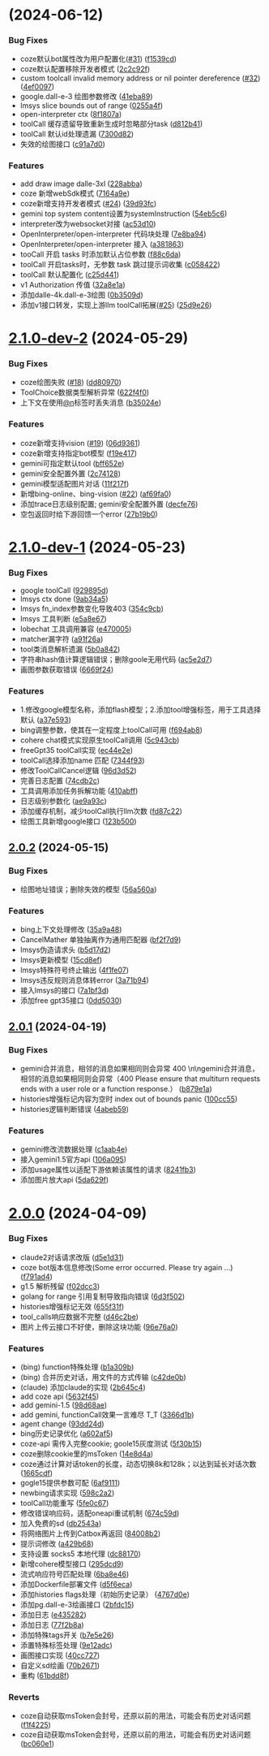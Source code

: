 # [](https://github.com/bincooo/chatgpt-adapter/compare/v2.1.0-dev-2...v) (2024-06-12)


### Bug Fixes

* coze默认bot属性改为用户配置化([#31](https://github.com/bincooo/chatgpt-adapter/issues/31)) ([f1539cd](https://github.com/bincooo/chatgpt-adapter/commit/f1539cd0ca29f0e12eee3fc4f48120a756a2207f))
* coze默认配置移除开发者模式 ([2c2c92f](https://github.com/bincooo/chatgpt-adapter/commit/2c2c92f0f3316b27daaa27518de295c24e5868fe))
* custom toolcall invalid memory address or nil pointer dereference ([#32](https://github.com/bincooo/chatgpt-adapter/issues/32)) ([4ef0097](https://github.com/bincooo/chatgpt-adapter/commit/4ef00979f81dbb00ec7d5a7dd0988f94ab9cedfa))
* google.dall-e-3 绘图参数修改 ([41eba89](https://github.com/bincooo/chatgpt-adapter/commit/41eba896516e4b3dac6b7052f4c6406c0bd930ad))
* lmsys slice bounds out of range ([0255a4f](https://github.com/bincooo/chatgpt-adapter/commit/0255a4f01935e9e999aef6a6cd9bbed40f5fcbe8))
* open-interpreter ctx ([8f1807a](https://github.com/bincooo/chatgpt-adapter/commit/8f1807adfe975d0cd7f8d4c81e9cf018fcae807b))
* toolCall 缓存遗留导致重新生成时忽略部分task ([d812b41](https://github.com/bincooo/chatgpt-adapter/commit/d812b41d326e84299efefc01e9f4271f33ed201b))
* toolCall 默认id处理遗漏 ([7300d82](https://github.com/bincooo/chatgpt-adapter/commit/7300d827616989346862853e1b83e9eaff915a00))
* 失效的绘图接口 ([c91a7d0](https://github.com/bincooo/chatgpt-adapter/commit/c91a7d0f52ce1177e7a52bbdd080b5b3a72454da))


### Features

* add draw image dalle-3xl ([228abba](https://github.com/bincooo/chatgpt-adapter/commit/228abbad440c6248cb64e77a8dac39646ec34a0d))
* coze 新增webSdk模式 ([7164a9e](https://github.com/bincooo/chatgpt-adapter/commit/7164a9e4f85aaf8d0c7cc35fcc12b16a03561f59))
* coze新增支持开发者模式 ([#24](https://github.com/bincooo/chatgpt-adapter/issues/24)) ([39d93fc](https://github.com/bincooo/chatgpt-adapter/commit/39d93fcc4861e1d3c6cd8ca3964e81b7cacf5417))
* gemini top system content设置为systemInstruction ([54eb5c6](https://github.com/bincooo/chatgpt-adapter/commit/54eb5c63f0564810fc54ccd93b7380aa86b91fe2))
* interpreter改为websocket对接 ([ac53d10](https://github.com/bincooo/chatgpt-adapter/commit/ac53d10c65a5d1c83d4735373dc890b1210f04c6))
* OpenInterpreter/open-interpreter 代码块处理 ([7e8ba94](https://github.com/bincooo/chatgpt-adapter/commit/7e8ba94935e7a644dc7b2efb137f36bfe36cb8f5))
* OpenInterpreter/open-interpreter 接入 ([a381863](https://github.com/bincooo/chatgpt-adapter/commit/a3818634bc20ad9ba5bf66bd2929249f34b23774))
* tooCall 开启 tasks 时添加默认占位参数 ([f88c6da](https://github.com/bincooo/chatgpt-adapter/commit/f88c6daf41fa75225ad491c49ebd9b1d882309f0))
* toolCall 开启tasks时，无参数 task 跳过提示词收集 ([c058422](https://github.com/bincooo/chatgpt-adapter/commit/c0584228dcb495f68c0868fda38541a2ee6826bc))
* toolCall 默认配置化 ([c25d441](https://github.com/bincooo/chatgpt-adapter/commit/c25d441d7a22f6b7085fb410996ca528082d3e35))
* v1 Authorization 传值 ([32a8e1a](https://github.com/bincooo/chatgpt-adapter/commit/32a8e1ab53cc52ad13c446346d143ad0fc37899d))
* 添加dalle-4k.dall-e-3绘图 ([0b3509d](https://github.com/bincooo/chatgpt-adapter/commit/0b3509db4ecbbc8362f2a8819116f4939bd00aa2))
* 添加v1接口转发，实现上游llm toolCall拓展([#25](https://github.com/bincooo/chatgpt-adapter/issues/25)) ([25d9e26](https://github.com/bincooo/chatgpt-adapter/commit/25d9e261aae58e5029ff145a7b210ad0e2ccc564))



# [2.1.0-dev-2](https://github.com/bincooo/chatgpt-adapter/compare/v2.1.0-dev-1...v2.1.0-dev-2) (2024-05-29)


### Bug Fixes

* coze绘图失败 ([#18](https://github.com/bincooo/chatgpt-adapter/issues/18)) ([dd80970](https://github.com/bincooo/chatgpt-adapter/commit/dd80970f3665b0cb154faab6962bc2d8be6259f3))
* ToolChoice数据类型解析异常 ([622f4f0](https://github.com/bincooo/chatgpt-adapter/commit/622f4f0dfcd27daa78771bf92134b18b3a2ebc25))
* 上下文在使用[@n](https://github.com/n)标签时丢失消息 ([b35024e](https://github.com/bincooo/chatgpt-adapter/commit/b35024e303e1c9d8266c2bd2bd21d6e5a3d82b51))


### Features

* coze新增支持vision ([#19](https://github.com/bincooo/chatgpt-adapter/issues/19)) ([06d9361](https://github.com/bincooo/chatgpt-adapter/commit/06d9361546d4b1d2bbd64352f839dc7ee82aa597))
* coze新增支持指定bot模型 ([f19e417](https://github.com/bincooo/chatgpt-adapter/commit/f19e4172c671c9377abd2902708b5519b5a1bc35))
* gemini可指定默认tool ([bff652e](https://github.com/bincooo/chatgpt-adapter/commit/bff652e1e7db336c3a2d3980d0c58ca37aa9a83d))
* gemini安全配置外置 ([2c74128](https://github.com/bincooo/chatgpt-adapter/commit/2c74128be302c5e9495c44a5890f3b02a70469c4))
* gemini模型适配图片对话 ([11f217f](https://github.com/bincooo/chatgpt-adapter/commit/11f217f962f72a35c5a008d401ead167c8c1b631))
* 新增bing-online、bing-vision ([#22](https://github.com/bincooo/chatgpt-adapter/issues/22)) ([af69fa0](https://github.com/bincooo/chatgpt-adapter/commit/af69fa0577d13bfdf2631176f7c92cc9850bee70))
* 添加trace日志级别配置; gemini安全配置外置 ([decfe76](https://github.com/bincooo/chatgpt-adapter/commit/decfe7672182b732c8a578a65df2df5504bcb0ad))
* 空包返回时给下游回馈一个error ([27b19b0](https://github.com/bincooo/chatgpt-adapter/commit/27b19b0e7d475623c373c634180f117a3783ccfd))



# [2.1.0-dev-1](https://github.com/bincooo/chatgpt-adapter/compare/v2.0.2...v2.1.0-dev-1) (2024-05-23)


### Bug Fixes

* google toolCall ([929895d](https://github.com/bincooo/chatgpt-adapter/commit/929895db9aacb98a997d76b47061c1acc590f064))
* lmsys ctx done ([9ab34a5](https://github.com/bincooo/chatgpt-adapter/commit/9ab34a53c5b2ae30b1515b39a280d37f4c0f6532))
* lmsys fn_index参数变化导致403 ([354c9cb](https://github.com/bincooo/chatgpt-adapter/commit/354c9cbe9f82f7684b773a73c2e21a7612d29e69))
* lmsys 工具判断 ([e5a8e67](https://github.com/bincooo/chatgpt-adapter/commit/e5a8e67d7c7c44992794711cd9b87c36b3c2c067))
* lobechat 工具调用兼容 ([e470005](https://github.com/bincooo/chatgpt-adapter/commit/e47000506c3c50381008c99fad5b7dfc31988439))
* matcher漏字符 ([a91f26a](https://github.com/bincooo/chatgpt-adapter/commit/a91f26ae5ec72466d1af7e705632667f9fd76887))
* tool类消息解析遗漏 ([5b0a842](https://github.com/bincooo/chatgpt-adapter/commit/5b0a8423a21b7aeede4402208242d868bea3f719))
* 字符串hash值计算逻辑错误；删除goole无用代码 ([ac5e2d7](https://github.com/bincooo/chatgpt-adapter/commit/ac5e2d7395db94872a9fcb354a1167212b26485b))
* 画图参数获取错误 ([6669f24](https://github.com/bincooo/chatgpt-adapter/commit/6669f247b18114c34c955ad74bedb1d01683b06d))


### Features

* 1.修改google模型名称，添加flash模型；2.添加tool增强标签，用于工具选择默认 ([a37e593](https://github.com/bincooo/chatgpt-adapter/commit/a37e593109f2fe5255bf11eb0278c6b35f832323))
* bing调整参数，使其在一定程度上toolCall可用 ([f694ab8](https://github.com/bincooo/chatgpt-adapter/commit/f694ab8d4a3f6885b91e402aa894e1e93d7fefdc))
* cohere chat模式实现原生toolCall调用 ([5c943cb](https://github.com/bincooo/chatgpt-adapter/commit/5c943cbccc41cf55246bab0bc2cce8c89d0504b4))
* freeGpt35 toolCall实现 ([ec44e2e](https://github.com/bincooo/chatgpt-adapter/commit/ec44e2e489eb3a5d74f45d239afd9ec1cf6a9971))
* toolCall选择添加name 匹配 ([7344f93](https://github.com/bincooo/chatgpt-adapter/commit/7344f933117a3b10043ae7b4fec3e1222333ae32))
* 修改ToolCallCancel逻辑 ([96d3d52](https://github.com/bincooo/chatgpt-adapter/commit/96d3d522a99b0704dd872ae145b3a25ccbf760ba))
* 完善日志配置 ([74cdb2c](https://github.com/bincooo/chatgpt-adapter/commit/74cdb2c19ad5e7ce9d85c2c6dd5048776107989e))
* 工具调用添加任务拆解功能 ([410abff](https://github.com/bincooo/chatgpt-adapter/commit/410abffc7aa5bc77cb96966fc1ffc1e269893053))
* 日志级别参数化 ([ae9a93c](https://github.com/bincooo/chatgpt-adapter/commit/ae9a93ce1b835929787f0a2ed917b8f0a288b89f))
* 添加缓存机制，减少toolCall执行llm次数 ([fd87c22](https://github.com/bincooo/chatgpt-adapter/commit/fd87c22a40fe4d2d3f6d2befd9c36cbd0c86dbca))
* 绘图工具新增google接口 ([123b500](https://github.com/bincooo/chatgpt-adapter/commit/123b50033a110eaef359704dd758312f3baec646))



## [2.0.2](https://github.com/bincooo/chatgpt-adapter/compare/v2.0.1...v2.0.2) (2024-05-15)


### Bug Fixes

* 绘图地址错误；删除失效的模型 ([56a560a](https://github.com/bincooo/chatgpt-adapter/commit/56a560a6335a849f521e5765eab4ecb8b947fc9f))


### Features

* bing上下文处理修改 ([35a9a48](https://github.com/bincooo/chatgpt-adapter/commit/35a9a48c794a2c68353a07626a6e2903c076c9a1))
* CancelMather 单独抽离作为通用匹配器 ([bf2f7d9](https://github.com/bincooo/chatgpt-adapter/commit/bf2f7d9964f4c71f957c2744d07c1eb7a3816b6b))
* lmsys伪造请求头 ([b5d17d2](https://github.com/bincooo/chatgpt-adapter/commit/b5d17d210f84ce405feefb5f134c9521055401f6))
* lmsys更新模型 ([15cd8ef](https://github.com/bincooo/chatgpt-adapter/commit/15cd8ef1f7d19849cd04ddf027ca9fd59eb8c29c))
* lmsys特殊符号终止输出 ([4f1fe07](https://github.com/bincooo/chatgpt-adapter/commit/4f1fe074c1cc47489d506ec5c52a005d0b88eba3))
* lmsys违反规则消息体转error ([3a71b94](https://github.com/bincooo/chatgpt-adapter/commit/3a71b9451a83a08d2e8af76f91c570f6e60fe253))
* 接入lmsys的接口 ([7a1bf3d](https://github.com/bincooo/chatgpt-adapter/commit/7a1bf3d032625c68a40a66db1d2e476b02ccca84))
* 添加free gpt35接口 ([0dd5030](https://github.com/bincooo/chatgpt-adapter/commit/0dd50306fe54b05769025beaa0206f9eb8815b31))



## [2.0.1](https://github.com/bincooo/chatgpt-adapter/compare/v2.0.0...v2.0.1) (2024-04-19)


### Bug Fixes

* gemini合并消息，相邻的消息如果相同则会异常 400 \n\ngemini合并消息，相邻的消息如果相同则会异常（400 Please ensure that multiturn requests ends with a user role or a function response.） ([b879e1a](https://github.com/bincooo/chatgpt-adapter/commit/b879e1aa946f54e5428e2340b569081be76bb0b3))
* histories增强标记内容为空时 index out of bounds panic ([100cc55](https://github.com/bincooo/chatgpt-adapter/commit/100cc556bb7f84e504b503b0368c9b478ae39d8e))
* histories逻辑判断错误 ([4abeb59](https://github.com/bincooo/chatgpt-adapter/commit/4abeb59d4000de414a9b901c41b27caf54153d21))


### Features

* gemini修改流数据处理 ([c1aab4e](https://github.com/bincooo/chatgpt-adapter/commit/c1aab4eedafff1d1ab2a91a2d6d0aa507b28b17c))
* 接入gemini1.5官方api ([106a095](https://github.com/bincooo/chatgpt-adapter/commit/106a095b007349105577c164f3605c12520408d3))
* 添加usage属性以适配下游依赖该属性的请求 ([8241fb3](https://github.com/bincooo/chatgpt-adapter/commit/8241fb3304142862c7f34735f097782d2ac5a275))
* 添加图片放大api ([5da629f](https://github.com/bincooo/chatgpt-adapter/commit/5da629fd697d724516f0370515ddd50f01f1a408))



# [2.0.0](https://github.com/bincooo/chatgpt-adapter/compare/61bdd8f3dc041881923819b2750c2f02a8747afd...v2.0.0) (2024-04-09)


### Bug Fixes

* claude2对话请求改版 ([d5e1d31](https://github.com/bincooo/chatgpt-adapter/commit/d5e1d311bb9493c4aa97595c2b591c9bf465341e))
* coze bot版本信息修改(Some error occurred. Please try again ...) ([f791ad4](https://github.com/bincooo/chatgpt-adapter/commit/f791ad4d098e3e2e069e86ef4ab9d279ef9fc0c9))
* g1.5 解析残留 ([f02dcc3](https://github.com/bincooo/chatgpt-adapter/commit/f02dcc370a2a92e78a1bed93f3313b0b257448c0))
* golang for range 引用复制导致指向错误 ([6d3f502](https://github.com/bincooo/chatgpt-adapter/commit/6d3f502b0f8dbd440e233086270b606888bae2e0))
* histories增强标记无效 ([655f31f](https://github.com/bincooo/chatgpt-adapter/commit/655f31fdc110a5c5e84fa1a8fcae5329113827c9))
* tool_calls响应数据不完整 ([d46c2be](https://github.com/bincooo/chatgpt-adapter/commit/d46c2beb285a76be55561d80d40add1130a65099))
* 图片上传云接口不好使，删除这块功能 ([96e76a0](https://github.com/bincooo/chatgpt-adapter/commit/96e76a02283b9141ece54f8581e2388287d85cb8))


### Features

* (bing) function特殊处理 ([b1a309b](https://github.com/bincooo/chatgpt-adapter/commit/b1a309bf65c8706a04cdf6a7f18f578fd118f0a3))
* (bing) 合并历史对话，用文件的方式传输 ([c42de0b](https://github.com/bincooo/chatgpt-adapter/commit/c42de0b7bb97d5b0a8b219adf6c2934641811d42))
* (claude) 添加claude的实现 ([2b645c4](https://github.com/bincooo/chatgpt-adapter/commit/2b645c4f277fd7ca7adb73b72b676f27bac929c3))
* add coze api ([5632f45](https://github.com/bincooo/chatgpt-adapter/commit/5632f45c0c03deb7eff9dee02ffa705ca836b2a8))
* add gemini-1.5 ([98d68ae](https://github.com/bincooo/chatgpt-adapter/commit/98d68ae1c65a1c441d36afa2c886ad4ca52f8d60))
* add gemini, functionCall效果一言难尽 T_T ([3366d1b](https://github.com/bincooo/chatgpt-adapter/commit/3366d1b20dbddf76bfb0314eeb8a049b4016759e))
* agent change ([93dd24d](https://github.com/bincooo/chatgpt-adapter/commit/93dd24d0e73898628d8f1c5b7830294fd89ecab0))
* bing历史记录优化 ([a602af5](https://github.com/bincooo/chatgpt-adapter/commit/a602af58a864ae905cd205a47d9205479ad471ca))
* coze-api 需传入完整cookie; goole15灰度测试 ([5f30b15](https://github.com/bincooo/chatgpt-adapter/commit/5f30b151c351f735234167ff038d720763018160))
* coze删除cookie里的msToken ([14e8d4a](https://github.com/bincooo/chatgpt-adapter/commit/14e8d4a569e122a5b66e6bae4d9df5f442f36b96))
* coze通过计算对话token的长度，动态切换8k和128k；以达到延长对话次数 ([1665cdf](https://github.com/bincooo/chatgpt-adapter/commit/1665cdf118f06425cdd72c42d650f5e53671050d))
* gogle15提供参数可配 ([6af9111](https://github.com/bincooo/chatgpt-adapter/commit/6af9111eaf5dcc5a26ccd2fe0ffd456f1e54e27f))
* newbing请求实现 ([598c2a2](https://github.com/bincooo/chatgpt-adapter/commit/598c2a2ed80712b245d671840914ac1706d0230b))
* toolCall功能重写 ([5fe0c67](https://github.com/bincooo/chatgpt-adapter/commit/5fe0c677557f660e500cbc49517f74924c2e598c))
* 修改错误响应码，适配oneapi重试机制 ([674c59d](https://github.com/bincooo/chatgpt-adapter/commit/674c59dcc3eec968d31be8f6315f2219cdf4cf45))
* 加入免费的sd ([db2543a](https://github.com/bincooo/chatgpt-adapter/commit/db2543a33d1dcddc02899ff32a3d481d1ebef791))
* 将网络图片上传到Catbox再返回 ([84008b2](https://github.com/bincooo/chatgpt-adapter/commit/84008b2f01ad86279de75689e05671f01c21194e))
* 提示词修改 ([a429b68](https://github.com/bincooo/chatgpt-adapter/commit/a429b6828809af70d460afcf1225b65f4ba6056e))
* 支持设置 socks5 本地代理 ([dc88170](https://github.com/bincooo/chatgpt-adapter/commit/dc88170eb517c3d798065fe3565daa08a32c4b16))
* 新增cohere模型接口 ([295dcd9](https://github.com/bincooo/chatgpt-adapter/commit/295dcd9306ff2f239ea5f2fa683700830279d171))
* 流式响应符号匹配处理 ([6ba8e46](https://github.com/bincooo/chatgpt-adapter/commit/6ba8e46d7629b884fe0578157ac5f9dc9ba958fe))
* 添加Dockerfile部署文件 ([d5f6eca](https://github.com/bincooo/chatgpt-adapter/commit/d5f6eca8c099bda6228bd6ea1992f5d368de9aac))
* 添加histories flags处理（初始历史记录） ([4767d0e](https://github.com/bincooo/chatgpt-adapter/commit/4767d0efa4c5e8fcb69ebc645aa0933c4d5cb70f))
* 添加pg.dall-e-3绘画接口 ([2bfdc15](https://github.com/bincooo/chatgpt-adapter/commit/2bfdc15d226ad4376385531b92b3f9a85e799379))
* 添加日志 ([e435282](https://github.com/bincooo/chatgpt-adapter/commit/e4352821a9d644eab8f7d1919a0daebbe5c69a34))
* 添加日志 ([77f2b8a](https://github.com/bincooo/chatgpt-adapter/commit/77f2b8a71f6cb3cfd4fc455b2d7a7192c2f1691f))
* 添加特殊tags开关 ([b7e5e26](https://github.com/bincooo/chatgpt-adapter/commit/b7e5e26a9db0bea107fae52398e565888df10604))
* 添置特殊标签处理 ([9e12adc](https://github.com/bincooo/chatgpt-adapter/commit/9e12adccd5a10250ae0ec2b124e0e147ceee860c))
* 画图接口实现 ([40cc727](https://github.com/bincooo/chatgpt-adapter/commit/40cc727fe953b8fb2f46d1b950497ed10d2f3783))
* 自定义sd绘画 ([70b2671](https://github.com/bincooo/chatgpt-adapter/commit/70b2671346a9e2ab48b6fa3ad65ecc71c27a548d))
* 重构 ([61bdd8f](https://github.com/bincooo/chatgpt-adapter/commit/61bdd8f3dc041881923819b2750c2f02a8747afd))


### Reverts

* coze自动获取msToken会封号，还原以前的用法，可能会有历史对话问题 ([f1f4225](https://github.com/bincooo/chatgpt-adapter/commit/f1f4225f9e1d2fb1dee65e5153a2c4a834d28493))
* coze自动获取msToken会封号，还原以前的用法，可能会有历史对话问题 ([bc060e1](https://github.com/bincooo/chatgpt-adapter/commit/bc060e1ac3d825e631489ba6ad6e2013c6e36238))



